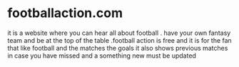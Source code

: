 # footballaction.com
it is a website where you can hear all about football . have your own fantasy team and be at the top of the table .football action is free and it is for the fan that like football and the matches the goals it also shows previous matches in case you have missed and a something new must be updated
